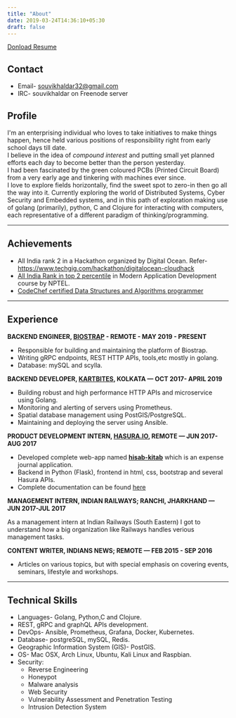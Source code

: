 ```yaml
---
title: "About"
date: 2019-03-24T14:36:10+05:30
draft: false
---
```

[Donload Resume](https://drive.google.com/file/d/1TFN6o91VVYBfMJSp3ptx9oIPp3JTopNt/view?usp=sharing)  

## Contact  
* Email- souvikhaldar32@gmail.com 
* IRC- souvikhaldar on Freenode server  

## Profile
I'm an enterprising individual who loves to take initiatives to make things happen, hence held various positions of responsibility right from early school days till date.  
I believe in the idea of *compound interest* and putting small yet planned efforts each day to become better than the person yesterday.  
I had been fascinated by the green coloured PCBs (Printed Circuit Board) from a very early age and tinkering with machines ever since.  
I love to explore fields horizontally, find the sweet spot to zero-in then go all the way into it. Currently exploring the world of Distributed Systems, Cyber Security and Embedded systems, and in this path of exploration making use of golang (primarily), python, C and Clojure for interacting with computers, each representative of a different paradigm of thinking/programming.   

---  
## Achievements   
* All India rank 2 in a Hackathon organized by Digital Ocean. Refer- https://www.techgig.com/hackathon/digitalocean-cloudhack
*  [All India Rank in top 2 percentile](https://drive.google.com/file/d/0B8ez0XXq-2ITWDhDRWhUX0I1OTg/view?usp=sharing) in Modern Application Development course by NPTEL.    
*  [CodeChef certified Data Structures and Algorithms programmer](https://drive.google.com/open?id=1BxSSaGt7PjelIUJac_BpMMSpEgvGWftu)  

---

## Experience
**BACKEND ENGINEER, [BIOSTRAP](https://biostrap.com/) - REMOTE - MAY 2019 - PRESENT**

*  Responsible for building and maintaining the platform of Biostrap.
*  Writing gRPC endpoints, REST HTTP APIs, tools,etc mostly in golang.  
*  Database: mySQL and scylla.


**BACKEND DEVELOPER, [KARTBITES](https://www.kartbites.com/), KOLKATA — OCT 2017- APRIL 2019**

*  Building robust and high performance HTTP APIs and microservice using Golang.
*  Monitoring and alerting of servers using Prometheus.  
*  Spatial database management using PostGIS/PostgreSQL.
*  Maintaining and deploying the server using Ansible.


**PRODUCT DEVELOPMENT INTERN, [HASURA.IO](https://hasura.io/), REMOTE — JUN 2017-AUG 2017**

*  Developed complete web-app named [**hisab-kitab**](https://youtu.be/V86Moyi1QkM) which is an expense journal application.  
*  Backend in Python (Flask), frontend in html, css, bootstrap and several Hasura APIs.  
*  Complete documentation can be found [here](https://medium.com/@souvikhaldar32/hisab-kitab-save-to-earn-c978344e5744)  

**MANAGEMENT INTERN, INDIAN RAILWAYS; RANCHI, JHARKHAND — JUN 2017-JUL 2017**

As a management intern at Indian Railways (South Eastern) I got to understand how a big organization like Railways handles verious management tasks.  

**CONTENT WRITER, INDIANS NEWS; REMOTE — FEB 2015 - SEP 2016** 

* Articles on various topics, but with special emphasis on covering events, seminars, lifestyle and workshops. 

---

## Technical Skills
*  Languages- Golang, Python,C and Clojure.  
*  REST, gRPC and graphQL APIs development.   
*  DevOps- Ansible, Prometheus, Grafana, Docker, Kubernetes.  
*  Database- postgreSQL, mySQL, Redis. 
*  Geographic Information System (GIS)- PostGIS.  
*  OS- Mac OSX, Arch Linux, Ubuntu, Kali Linux and Raspbian.  
*  Security:
    *  Reverse Engineering 
    *  Honeypot
    *  Malware analysis
    *  Web Security 
    *  Vulnerability Assessment and Penetration Testing
    *  Intrusion Detection System




